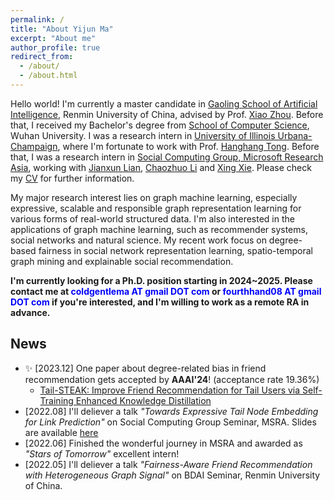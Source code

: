 ```yaml
---
permalink: /
title: "About Yijun Ma"
excerpt: "About me"
author_profile: true
redirect_from: 
  - /about/
  - /about.html
---
```


Hello world! I'm currently a master candidate in [Gaoling School of Artificial Intelligence](http://ai.ruc.edu.cn/index.htm), Renmin University of China, advised by Prof. [Xiao Zhou](https://gsai.ruc.edu.cn/xiaozhou). Before that, I received my Bachelor's degree from [School of Computer Science](http://cs.whu.edu.cn/aspx/enmain/), Wuhan University. I was a research intern in [University of Illinois Urbana-Champaign](https://cs.illinois.edu/), where I'm fortunate to work with Prof. [Hanghang Tong](http://tonghanghang.org/). Before that, I was a research intern in [Social Computing Group, Microsoft Research Asia](https://www.microsoft.com/en-us/research/group/social-computing-beijing/), working with [Jianxun Lian](https://www.microsoft.com/en-us/research/people/jialia), [Chaozhuo Li](https://www.microsoft.com/en-us/research/people/cli/) and [Xing Xie](https://www.microsoft.com/en-us/research/people/xingx/). Please check my [CV](https://antman9914.github.io/files/CV.pdf) for further information.

My major research interest lies on graph machine learning, especially expressive, scalable and responsible graph representation learning for various forms of real-world structured data. I'm also interested in the applications of graph machine learning, such as recommender systems, social networks and natural science. My recent work focus on degree-based fairness in social network representation learning, spatio-temporal graph mining and explainable social recommendation.

**I'm currently looking for a Ph.D. position starting in 2024~2025. Please contact me at <font color=Blue>coldgentlema AT gmail DOT com</font> or <font color=Blue>fourthhand08 AT gmail DOT com</font> if you're interested, and I'm willing to work as a remote RA in advance.**


## News
- ✨ \[2023.12\] One paper about degree-related bias in friend recommendation gets accepted by **AAAI'24**! (acceptance rate 19.36%)
    - [Tail-STEAK: Improve Friend Recommendation for Tail Users via Self-Training Enhanced Knowledge Distillation]()
- \[2022.08\] I'll deliever a talk *"Towards Expressive Tail Node Embedding for Link Prediction"* on Social Computing Group Seminar, MSRA. Slides are available [here](https://antman9914.github.io/files/talk202208msra.pdf)
- \[2022.06\] Finished the wonderful journey in MSRA and awarded as *"Stars of Tomorrow"* excellent intern!
- \[2022.05\] I'll deliever a talk *"Fairness-Aware Friend Recommendation with Heterogeneous Graph Signal"* on BDAI Seminar, Renmin University of China.
